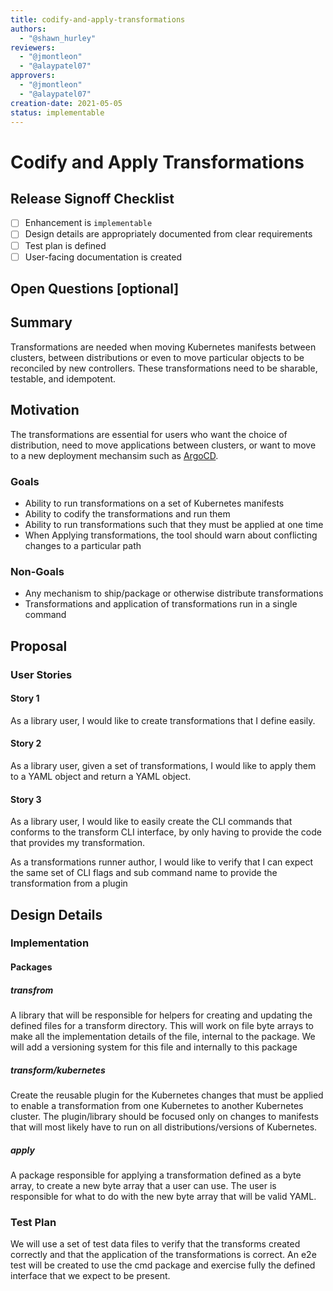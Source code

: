 ```yaml
---
title: codify-and-apply-transformations 
authors:
  - "@shawn_hurley"
reviewers:
  - "@jmontleon"
  - "@alaypatel07"
approvers:
  - "@jmontleon"
  - "@alaypatel07"
creation-date: 2021-05-05
status: implementable
---
```


# Codify and Apply Transformations

## Release Signoff Checklist

- [ ] Enhancement is `implementable`
- [ ] Design details are appropriately documented from clear requirements
- [ ] Test plan is defined
- [ ] User-facing documentation is created

## Open Questions [optional]


## Summary

Transformations are needed when moving Kubernetes manifests between clusters,
between distributions or even to move particular objects to be reconciled by
new controllers. 
These transformations need to be sharable, testable, and idempotent.

## Motivation

The transformations are essential for users who want the choice of distribution, 
need to move applications between clusters, or want to move to a new deployment
 mechansim such as [ArgoCD](https://argoproj.github.io/argo-cd/).

### Goals

- Ability to run transformations on a set of Kubernetes manifests
- Ability to codify the transformations and run them
- Ability to run transformations such that they must be applied at one time
- When Applying transformations, the tool should warn about conflicting changes to a particular path

### Non-Goals

- Any mechanism to ship/package or otherwise distribute transformations
- Transformations and application of transformations run in a single command

## Proposal

### User Stories

#### Story 1

As a library user, I would like to create transformations that I define easily.

#### Story 2

As a library user, given a set of transformations, I would like to apply them 
to a YAML object and return a YAML object.

#### Story 3

As a library user, I would like to easily create the CLI commands 
that conforms to the transform CLI interface, by only having to provide the
code that provides my transformation. 

As a transformations runner author, I would like to verify that I can expect the
same set of CLI flags and sub command name to provide the transformation from
a plugin

## Design Details

### Implementation

#### Packages

##### transfrom

A library that will be responsible for helpers for creating and updating the
defined files for a transform directory.
This will work on file byte arrays to make all the implementation details of
the file, internal to the package.
We will add a versioning system for this file and internally to this package

##### transform/kubernetes

Create the reusable plugin for the Kubernetes changes that must be applied to
enable a transformation from one Kubernetes to another Kubernetes cluster.
The plugin/library should be focused only on changes to manifests that will most likely have
to run on all distributions/versions of Kubernetes.

##### apply

A package responsible for applying a transformation defined as a byte array,
to create a new byte array that a user can use.
The user is responsible for what to do with the new byte array that will be
valid YAML.


### Test Plan

We will use a set of test data files to verify that the transforms created
correctly and that the application of the transformations is correct.
An e2e test will be created to use the cmd package and exercise fully
the defined interface that we expect to be present.